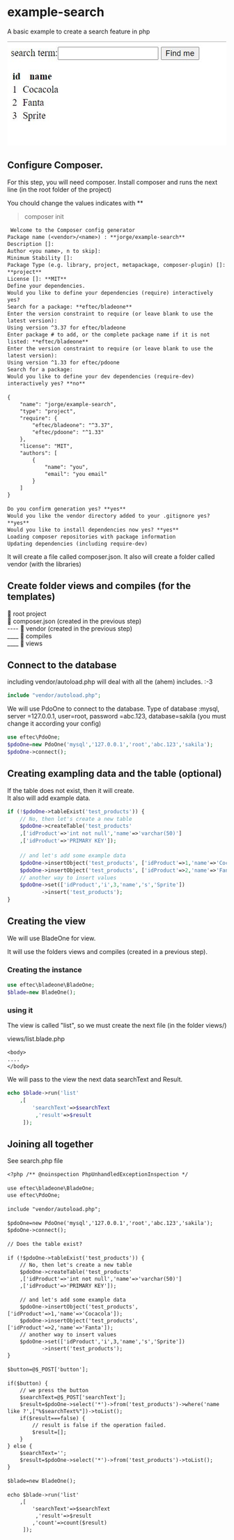 # example-search
A basic example to create a search feature in php

![](img/search.jpg)

## Configure Composer.

For this step, you will need composer. Install composer and runs the next line (in the root folder of the project)

You chould change the values indicates with **  

> composer init


```
 Welcome to the Composer config generator
Package name (<vendor>/<name>) : **jorge/example-search**
Description []:
Author <you name>, n to skip]:
Minimum Stability []:
Package Type (e.g. library, project, metapackage, composer-plugin) []: **project**
License []: **MIT**
Define your dependencies.
Would you like to define your dependencies (require) interactively yes?
Search for a package: **eftec/bladeone**
Enter the version constraint to require (or leave blank to use the latest version):
Using version ^3.37 for eftec/bladeone
Enter package # to add, or the complete package name if it is not listed: **eftec/bladeone**
Enter the version constraint to require (or leave blank to use the latest version):
Using version ^1.33 for eftec/pdoone
Search for a package:
Would you like to define your dev dependencies (require-dev) interactively yes? **no**

{
    "name": "jorge/example-search",
    "type": "project",
    "require": {
        "eftec/bladeone": "^3.37",
        "eftec/pdoone": "^1.33"
    },
    "license": "MIT",
    "authors": [
        {
            "name": "you",
            "email": "you email"
        }
    ]
}

Do you confirm generation yes? **yes**
Would you like the vendor directory added to your .gitignore yes? **yes**
Would you like to install dependencies now yes? **yes**
Loading composer repositories with package information
Updating dependencies (including require-dev)
```

It will create a file called composer.json. It also will create a folder called vendor (with the libraries)

## Create folder views and compiles (for the templates)

📁 root project   
📁 composer.json (created in the previous step)   
---- 📁 vendor (created in the previous step)  
____ 📁 compiles  
____ 📁 views   


## Connect to the database

including vendor/autoload.php will deal with all the (ahem) includes.   :-3

```php
include "vendor/autoload.php";
```

We will use PdoOne to connect to the database.
Type of database :mysql, server =127.0.0.1, user=root, password =abc.123, database=sakila 
(you must change it according your config) 


```php
use eftec\PdoOne;
$pdoOne=new PdoOne('mysql','127.0.0.1','root','abc.123','sakila');
$pdoOne->connect();
```

## Creating exampling data and the table (optional)

If the table does not exist, then it will create.  
It also will add example data.  

```php
if (!$pdoOne->tableExist('test_products')) {
    // No, then let's create a new table
    $pdoOne->createTable('test_products'
    ,['idProduct'=>'int not null','name'=>'varchar(50)']
    ,['idProduct'=>'PRIMARY KEY']);
    
    // and let's add some example data
    $pdoOne->insertObject('test_products', ['idProduct'=>1,'name'=>'Cocacola']);
    $pdoOne->insertObject('test_products', ['idProduct'=>2,'name'=>'Fanta']);
    // another way to insert values
    $pdoOne->set(['idProduct','i',3,'name','s','Sprite'])
           ->insert('test_products');
}
```

## Creating the view

We will use BladeOne for view.

It will use the folders views and compiles  (created in a previous step).

### Creating the instance

```php
use eftec\bladeone\BladeOne;
$blade=new BladeOne();
```

### using it

The view is called "list", so we must create the next file (in the folder views/)

views/list.blade.php  

```
<body>
....
</body>
```


We will pass to the view the next data searchText and Result.   

```php
echo $blade->run('list'
    ,[
        'searchText'=>$searchText
         ,'result'=>$result
     ]);
```

## Joining all together

See search.php file

```
<?php /** @noinspection PhpUnhandledExceptionInspection */

use eftec\bladeone\BladeOne;
use eftec\PdoOne;

include "vendor/autoload.php";

$pdoOne=new PdoOne('mysql','127.0.0.1','root','abc.123','sakila');
$pdoOne->connect();

// Does the table exist?

if (!$pdoOne->tableExist('test_products')) {
    // No, then let's create a new table
    $pdoOne->createTable('test_products'
    ,['idProduct'=>'int not null','name'=>'varchar(50)']
    ,['idProduct'=>'PRIMARY KEY']);
    
    // and let's add some example data
    $pdoOne->insertObject('test_products', ['idProduct'=>1,'name'=>'Cocacola']);
    $pdoOne->insertObject('test_products', ['idProduct'=>2,'name'=>'Fanta']);
    // another way to insert values
    $pdoOne->set(['idProduct','i',3,'name','s','Sprite'])
           ->insert('test_products');
}

$button=@$_POST['button'];

if($button) {
    // we press the button
    $searchText=@$_POST['searchText'];
    $result=$pdoOne->select('*')->from('test_products')->where('name like ?',["%$searchText%"])->toList();
    if($result===false) {
        // result is false if the operation failed.
        $result=[];
    }
} else {
    $searchText='';
    $result=$pdoOne->select('*')->from('test_products')->toList();
}

$blade=new BladeOne();

echo $blade->run('list'
    ,[
        'searchText'=>$searchText
         ,'result'=>$result
        ,'count'=>count($result)
     ]);
```

